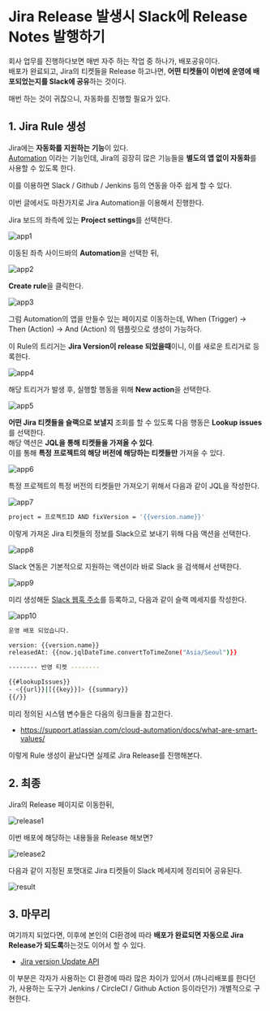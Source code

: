 # Jira Release 발생시 Slack에 Release Notes 발행하기

회사 업무를 진행하다보면 매번 자주 하는 작업 중 하나가, 배포공유이다.  
배포가 완료되고, Jira의 티켓들을 Release 하고나면, **어떤 티켓들이 이번에 운영에 배포되었는지를 Slack에 공유**하는 것이다.  
  
매번 하는 것이 귀찮으니, 자동화를 진행할 필요가 있다.

## 1. Jira Rule 생성

Jira에는 **자동화를 지원하는 기능**이 있다.  
[Automation](https://www.atlassian.com/ko/software/jira/features/automation) 이라는 기능인데, Jira의 굉장히 많은 기능들을 **별도의 앱 없이 자동화**를 사용할 수 있도록 한다.  
  
이를 이용하면 Slack / Github / Jenkins 등의 연동을 아주 쉽게 할 수 있다.  
  
이번 글에서도 마찬가지로 Jira Automation을 이용해서 진행한다.  
  
Jira 보드의 좌측에 있는 **Project settings**를 선택한다.

![app1](./images/app1.png)

이동된 좌측 사이드바의 **Automation**을 선택한 뒤,

![app2](./images/app2.png)

**Create rule**을 클릭한다.

![app3](./images/app3.png)

그럼 Automation의 앱을 만들수 있는 페이지로 이동하는데, When (Trigger) -> Then (Action) -> And (Action) 의 템플릿으로 생성이 가능하다.  
  
이 Rule의 트리거는 **Jira Version이 release 되었을때**이니, 이를 새로운 트리거로 등록한다.

![app4](./images/app4.png)

해당 트리거가 발생 후, 실행할 행동을 위해 **New action**을 선택한다.

![app5](./images/app5.png)

**어떤 Jira 티켓들을 슬랙으로 보낼지** 조회를 할 수 있도록 다음 행동은 **Lookup issues**를 선택한다.  
해당 액션은 **JQL을 통해 티켓들을 가져올 수 있다**.  
이를 통해 **특정 프로젝트의 해당 버전에 해당하는 티켓들만** 가져올 수 있다.

![app6](./images/app6.png)

특정 프로젝트의 특정 버전의 티켓들만 가져오기 위해서 다음과 같이 JQL을 작성한다. 

![app7](./images/app7.png)


```bash
project = 프로젝트ID AND fixVersion = '{{version.name}}'
```

이렇게 가져온 Jira 티켓들의 정보를 Slack으로 보내기 위해 다음 액션을 선택한다.

![app8](./images/app8.png)

Slack 연동은 기본적으로 지원하는 액션이라 바로 Slack 을 검색해서 선택한다.

![app9](./images/app9.png)

미리 생성해둔 [Slack 웹훅 주소](https://jojoldu.tistory.com/552)를 등록하고, 다음과 같이 슬랙 메세지를 작성한다.

![app10](./images/app10.png)

```bash
운영 배포 되었습니다. 

version: {{version.name}}
releasedAt: {{now.jqlDateTime.convertToTimeZone("Asia/Seoul")}}

-------- 반영 티켓 --------

{{#lookupIssues}}
- <{{url}}|[{{key}}]> {{summary}}
{{/}}
```

미리 정의된 시스템 변수들은 다음의 링크들을 참고한다.

* https://support.atlassian.com/cloud-automation/docs/what-are-smart-values/

이렇게 Rule 생성이 끝났다면 실제로 Jira Release를 진행해본다.

## 2. 최종

Jira의 Release 페이지로 이동한뒤,

![release1](./images/release1.png)

이번 배포에 해당하는 내용들을 Release 해보면?

![release2](./images/release2.png)

다음과 같이 지정된 포맷대로 Jira 티켓들이 Slack 메세지에 정리되어 공유된다.

![result](./images/result.png)

## 3. 마무리

여기까지 되었다면, 이후에 본인의 CI환경에 따라 **배포가 완료되면 자동으로 Jira Release가 되도록**하는것도 이어서 할 수 있다.  

* [Jira version Update API](https://docs.atlassian.com/software/jira/docs/api/REST/8.5.4/#api/2/version-updateVersion)
 
이 부분은 각자가 사용하는 CI 환경에 따라 많은 차이가 있어서 (까나리배포를 한다던가, 사용하는 도구가 Jenkins / CircleCI / Github Action 등이라던가) 개별적으로 구현한다.